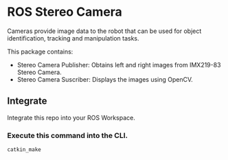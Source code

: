 # ROS Stereo Camera

Cameras provide image data to the robot that can be used for object identification, tracking and manipulation tasks. 

This package contains:
- Stereo Camera Publisher: Obtains left and right images from IMX219-83 Stereo Camera.
- Stereo Camera Suscriber: Displays the images using OpenCV.


## Integrate

Integrate this repo into your ROS Workspace.

### Execute this command into the CLI.

```cli
catkin_make
```



